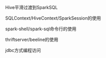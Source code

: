 Hive平滑过渡到SparkSQL

SQLContext/HiveContext/SparkSession的使用

spark-shell/spark-sql命令行的使用

thriftserver/beeline的使用

jdbc方式编程访问